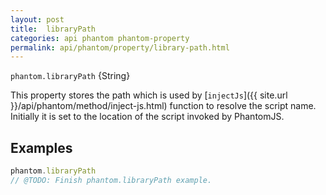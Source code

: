 ```yaml
---
layout: post
title:  libraryPath
categories: api phantom phantom-property
permalink: api/phantom/property/library-path.html
---
```


`phantom.libraryPath` {String}

This property stores the path which is used by [`injectJs`]({{ site.url }}/api/phantom/method/inject-js.html) function to resolve the script name. Initially it is set to the location of the script invoked by PhantomJS.

## Examples

```javascript
phantom.libraryPath
// @TODO: Finish phantom.libraryPath example.
```








